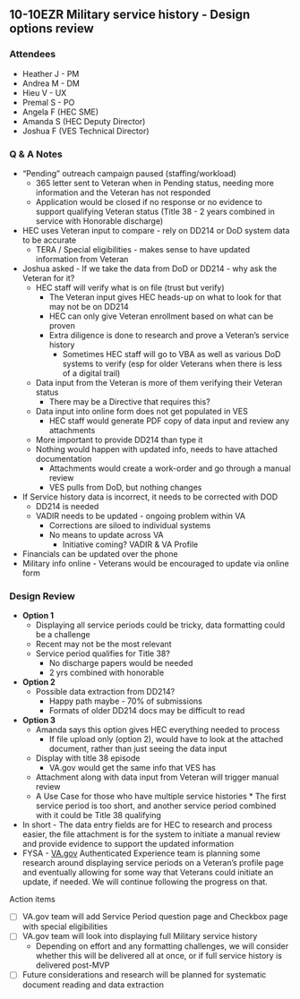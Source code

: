 ##  10-10EZR Military service history - Design options review

### Attendees
- Heather J - PM
- Andrea M - DM
- Hieu V - UX
- Premal S - PO
- Angela F (HEC SME)
- Amanda S (HEC Deputy Director)
- Joshua F (VES Technical Director)

### Q & A Notes

* “Pending” outreach campaign paused (staffing/workload)
    * 365 letter sent to Veteran when in Pending status, needing more information and the Veteran has not responded
    * Application would be closed if no response or no evidence to support qualifying Veteran status (Title 38 - 2 years combined in service with Honorable discharge)
* HEC uses Veteran input to compare - rely on DD214 or DoD system data to be accurate
    * TERA / Special eligibilities - makes sense to have updated information from Veteran
* Joshua asked - If we take the data from DoD or DD214 - why ask the Veteran for it?
    * HEC staff will verify what is on file (trust but verify)
        * The Veteran input gives HEC heads-up on what to look for that may not be on DD214
        * HEC can only give Veteran enrollment based on what can be proven
        * Extra diligence is done to research and prove a Veteran’s service history
            * Sometimes HEC staff will go to VBA as well as various DoD systems to verify (esp for older Veterans when there is less of a digital trail)
    * Data input from the Veteran is more of them verifying their Veteran status
        * There may be a Directive that requires this?
    * Data input into online form does not get populated in VES
        * HEC staff would generate PDF copy of data input and review any attachments
    * More important to provide DD214 than type it
    * Nothing would happen with updated info, needs to have attached documentation
        * Attachments would create a work-order and go through a manual review
        * VES pulls from DoD, but nothing changes
* If Service history data is incorrect, it needs to be corrected with DOD
    * DD214 is needed
    * VADIR needs to be updated - ongoing problem within VA
        * Corrections are siloed to individual systems
        * No means to update across VA
            * Initiative coming? VADIR & VA Profile
* Financials can be updated over the phone
* Military info online - Veterans would be encouraged to update via online form

### Design Review
* **Option 1**
    * Displaying all service periods could be tricky, data formatting could be a challenge
    * Recent may not be the most relevant
    * Service period qualifies for Title 38?
        * No discharge papers would be needed
        * 2 yrs combined with honorable
* **Option 2**
    * Possible data extraction from DD214?
        * Happy path maybe - 70% of submissions
        * Formats of older DD214 docs may be difficult to read
* **Option 3**
    * Amanda says this option gives HEC everything needed to process
        * If file upload only (option 2), would have to look at the attached document, rather than just seeing the data input
    * Display with title 38 episode
        * VA.gov would get the same info that VES has
    * Attachment along with data input from Veteran will trigger manual review
    * A Use Case for those who have multiple service histories
            * The first service period is too short, and another service period combined with it could be Title 38 qualifying
* In short - The data entry fields are for HEC to research and process easier, the file attachment is for the system to initiate a manual review and provide evidence to support the updated information
* FYSA - [VA.gov](http://VA.gov) Authenticated Experience team is planning some research around displaying service periods on a Veteran’s profile page and eventually allowing for some way that Veterans could initiate an update, if needed.  We will continue following the progress on that.  

Action items



- [ ] VA.gov team will add Service Period question page and Checkbox page with special eligibilities
- [ ] VA.gov team will look into displaying full Military service history
    * Depending on effort and any formatting challenges, we will consider whether this will be delivered all at once, or if full service history is delivered post-MVP
- [ ] Future considerations and research will be planned for systematic document reading and data extraction

